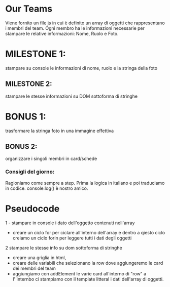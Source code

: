 # Our Teams

Viene fornito un file js in cui è definito un array di oggetti che rappresentano i membri del team.
Ogni membro ha le informazioni necessarie per stampare le relative informazioni: Nome, Ruolo e Foto.

# MILESTONE 1:
stampare su console le informazioni di nome, ruolo e la stringa della foto

## MILESTONE 2:
stampare le stesse informazioni su DOM sottoforma di stringhe

# BONUS 1:
trasformare la stringa foto in una immagine effettiva

## BONUS 2:
organizzare i singoli membri in card/schede


### Consigli del giorno:
Ragioniamo come sempre a step.
Prima la logica in italiano e poi traduciamo in codice.
console.log() è nostro amico.



# Pseudocode

1 - stampare in console i dato dell'oggetto contenuti nell'array
- creare un ciclo for per ciclare all'interno dell'array e dentro a qiesto ciclo creiamo un ciclo forin per leggere tutti i dati degli oggetti


2 stampare le stesse info su dom sottoforma di stringhe

- creare una griglia in html, 
- creare delle variabili che selezionano la row dove aggiungeremo le card dei membri del team
- aggiungiamo con addElement le varie card all'interno di "row" a l''internbo ci stampiamo con il template litteral i dati dell'array di oggetti.



